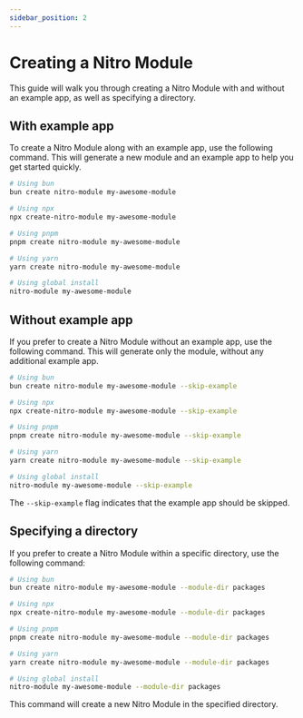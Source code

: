 ```yaml
---
sidebar_position: 2
---
```


# Creating a Nitro Module

This guide will walk you through creating a Nitro Module with and without an example app, as well as specifying a directory.

## With example app

To create a Nitro Module along with an example app, use the following command. This will generate a new module and an example app to help you get started quickly.

```bash
# Using bun
bun create nitro-module my-awesome-module

# Using npx
npx create-nitro-module my-awesome-module

# Using pnpm
pnpm create nitro-module my-awesome-module

# Using yarn
yarn create nitro-module my-awesome-module

# Using global install
nitro-module my-awesome-module
```

## Without example app

If you prefer to create a Nitro Module without an example app, use the following command. This will generate only the module, without any additional example app.

```bash
# Using bun
bun create nitro-module my-awesome-module --skip-example

# Using npx
npx create-nitro-module my-awesome-module --skip-example

# Using pnpm
pnpm create nitro-module my-awesome-module --skip-example

# Using yarn
yarn create nitro-module my-awesome-module --skip-example

# Using global install
nitro-module my-awesome-module --skip-example
```

The `--skip-example` flag indicates that the example app should be skipped.

## Specifying a directory

If you prefer to create a Nitro Module within a specific directory, use the following command:

```bash
# Using bun
bun create nitro-module my-awesome-module --module-dir packages

# Using npx
npx create-nitro-module my-awesome-module --module-dir packages

# Using pnpm
pnpm create nitro-module my-awesome-module --module-dir packages

# Using yarn
yarn create nitro-module my-awesome-module --module-dir packages

# Using global install
nitro-module my-awesome-module --module-dir packages
```

This command will create a new Nitro Module in the specified directory.